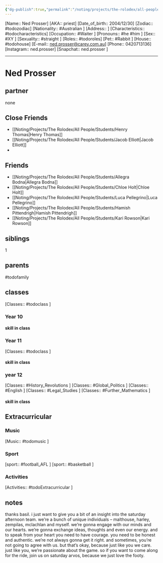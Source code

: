 ```yaml
---
{"dg-publish":true,"permalink":"/noting/projects/the-rolodex/all-people/students/ned-prosser/","dgHomeLink":true,"dgPassFrontmatter":false}
---
```


[Name:: Ned Prosser]
[AKA:: priest]
[Date_of_birth:: 2004/12/30] 
[Zodiac:: #todozodiac] 
[Nationality:: #Australian  ]
[Address:: ]
[Characteristics::  #todocharacteristics]
[Occupation:: #Waiter ]
[Pronouns:: #he #him  ]
[Sex:: #XY ]
[Sexuality:: #straight ]
[Roles:: #todoroles]
[Pet:: #Rabbit ]
[House:: #todohouse]
[E-mail:: <ned.prosser@carey.com.au>]
[Phone:: 0420713136]
[Instagram:: ned.prosser]
[Snapchat:: ned.prosser ]

---
# Ned Prosser
## partner
none
## Close Friends
- [[Noting/Projects/The Rolodex/All People/Students/Henry Thomas|Henry Thomas]]
- [[Noting/Projects/The Rolodex/All People/Students/Jacob Elliott|Jacob Elliott]]
- 
## Friends
- [[Noting/Projects/The Rolodex/All People/Students/Allegra Bodna|Allegra Bodna]]
- [[Noting/Projects/The Rolodex/All People/Students/Chloe Holt|Chloe Holt]]
- [[Noting/Projects/The Rolodex/All People/Students/Luca Pellegrino|Luca Pellegrino]]
- [[Noting/Projects/The Rolodex/All People/Students/Hamish Pittendrigh|Hamish Pittendrigh]]
- [[Noting/Projects/The Rolodex/All People/Students/Kari Rowson|Kari Rowson]]
## siblings
1
## parents
#todofamily
## classes
[Classes:: #todoclass ]
### Year 10
#### skill in class
### Year 11
[Classes:: #todoclass ]
#### skill in class
### year 12
[Classes:: #History_Revolutions ]
[Classes:: #Global_Politics  ]
[Classes:: #English  ]
[Classes:: #Legal_Studies  ]
[Classes:: #Further_Mathematics  ]
#### skill in class
## Extracurricular
### Music
[Music:: #todomusic ]
### Sport
[sport:: #football_AFL ]
[sport:: #basketball ]
### Activities
[Activities:: #todoExtracurricular ]
## notes
thanks basil. i just want to give you a bit of an insight into the saturday afternoon team. we’re a bunch of unique individuals – malthouse, harley, zempilas, mclachlan and myself. we’re gonna engage with our minds and our hearts. we’re gonna exchange ideas, thoughts and even our energy. and to speak from your heart you need to have courage. you need to be honest and authentic. we’re not always gonna get it right. and sometimes, you’re not going to agree with us. but that’s okay, because just like you we care. just like you, we’re passionate about the game. so if you want to come along for the ride, join us on saturday arvos, because we just love the footy.